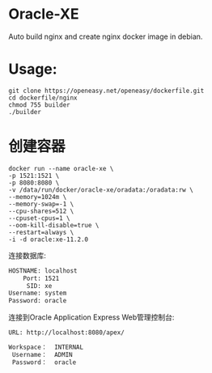 Oracle-XE
==========

Auto build nginx and create nginx docker image in debian.

# Usage:
```shell
git clone https://openeasy.net/openeasy/dockerfile.git
cd dockerfile/nginx
chmod 755 builder
./builder
```

# 创建容器
```shell
docker run --name oracle-xe \
-p 1521:1521 \
-p 8080:8080 \
-v /data/run/docker/oracle-xe/oradata:/oradata:rw \
--memory=1024m \
--memory-swap=-1 \
--cpu-shares=512 \
--cpuset-cpus=1 \
--oom-kill-disable=true \
--restart=always \
-i -d oracle:xe-11.2.0
```

连接数据库:
```sh
HOSTNAME: localhost
    Port: 1521
     SID: xe
Username: system
Password: oracle
```

连接到Oracle Application Express Web管理控制台:

```sh
URL: http://localhost:8080/apex/

Workspace：	INTERNAL
 Username：	ADMIN
 Password：  oracle
```
